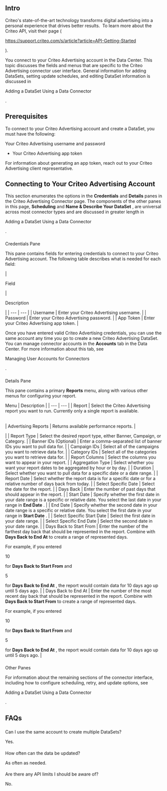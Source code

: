 

Intro
-------

Criteo's state-of-the-art technology transforms digital advertising into a personal experience that drives better results.  To learn more about the Criteo API, visit their page (

https://support.criteo.com/s/article?article=API-Getting-Started

).


 You connect to your Criteo Advertising account in the Data Center. This topic discusses the fields and menus that are specific to the Criteo Advertising connector user interface. General information for adding DataSets, setting update schedules, and editing DataSet information is discussed in

Adding a DataSet Using a Data Connector

.


 Prerequisites
---------------

To connect to your Criteo Advertising account and create a DataSet, you must have the following:

 Your Criteo Advertising username and password
* Your Criteo Advertising app token

For information about generating an app token, reach out to your Criteo Advertising client representative.


 Connecting to Your Criteo Advertising Account
-----------------------------------------------


 This section enumerates the options in the
 **Credentials**
 and
 **Details**
 panes in the Criteo Advertising Connector page. The components of the other panes in this page,
 **Scheduling**
 and
 **Name & Describe Your DataSet**
 , are universal across most connector types and are discussed in greater length in

Adding a DataSet Using a Data Connector

.


###

Credentials Pane


 This pane contains fields for entering credentials to connect to your Criteo Advertising account. The following table describes what is needed for each field:


|

Field

|

Description

|
| --- | --- |
|
 Username
  |
 Enter your Criteo Advertising username.
  |
|
 Password
  |
 Enter your Criteo Advertising password.
  |
|
 App Token
  |
 Enter your Criteo Advertising app token.
  |


 Once you have entered valid Criteo Advertising credentials, you can use the same account any time you go to create a new Criteo Advertising DataSet. You can manage connector accounts in the
 **Accounts**
 tab in the Data Center. For more information about this tab, see

Managing User Accounts for Connectors

.


###
 Details Pane

This pane contains a primary
 **Reports**
 menu, along with various other menus for configuring your report.


 Menu
  |
 Description
  |
| --- | --- |
|
 Report
  |
 Select the Criteo Advertising report you want to run. Currently only a single report is available.


|  |  |
| --- | --- |
|
 Advertising Reports
  |
 Returns available performance reports.
  |

|
|
 Report Type
  |
 Select the desired report type, either Banner, Campaign, or Category.
  |
|
 Banner IDs (Optional)
  |
 Enter a comma-separated list of banner IDs you want to pull data for.
  |
|
 Campaign IDs
  |
 Select all of the campaigns you want to retrieve data for.
  |
|
 Category IDs
  |
 Select all of the categories you want to retrieve data for.
  |
|
 Report Columns
  |
 Select the columns you want to appear in your report.
  |
|
 Aggregation Type
  |
 Select whether you want your report dates to be aggregated by hour or by day.
  |
|
 Duration
  |
 Select whether you want to pull data for a specific date or a date range.
  |
|
 Report Date
  |
 Select whether the report data is for a specific date or for a relative number of days back from today.
  |
|
 Select Specific Date
  |
 Select the date for the report.
  |
|
 Days Back
  |
 Enter the number of past days that should appear in the report.
  |
|
 Start Date
  |
 Specify whether the first date in your date range is a specific or relative date. You select the last date in your range in
 **End Date**
 .
  |
|
 End Date
  |
 Specify whether the second date in your date range is a specific or relative date. You select the first date in your range in
 **Start Date**
 .
  |
|
 Select Specific Start Date
  |
 Select the first date in your date range.
  |
|
 Select Specific End Date
  |
 Select the second date in your date range.
  |
|
 Days Back to Start From
  |
 Enter the number of the farthest day back that should be represented in the report. Combine with
 **Days Back to End At**
 to create a range of represented days.


 For example, if you entered

10

for
 **Days Back to Start From**
 and

5

for
 **Days Back to End At**
 , the report would contain data for 10 days ago up until 5 days ago.
  |
|
 Days Back to End At
  |
 Enter the number of the most recent day back that should be represented in the report. Combine with
 **Days Back to Start From**
 to create a range of represented days.


 For example, if you entered

10

for
 **Days Back to Start From**
 and

5

for
 **Days Back to End At**
 , the report would contain data for 10 days ago up until 5 days ago.
  |


###
 Other Panes

For information about the remaining sections of the connector interface, including how to configure scheduling, retry, and update options, see

Adding a DataSet Using a Data Connector

.


 FAQs
------


#####
 Can I use the same account to create multiple DataSets?

Yes.

####
 How often can the data be updated?

As often as needed.

####
 Are there any API limits I should be aware of?

No.

